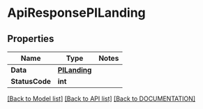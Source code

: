 # ApiResponsePILanding

## Properties
Name | Type | Notes
------------ | ------------- | -------------
**Data** | **[**PILanding**](../Model/PILanding.md)**
**StatusCode** | **int**

[[Back to Model list]](../../DOCUMENTATION.md#documentation-for-models) [[Back to API list]](../../DOCUMENTATION.md#documentation-for-api-endpoints) [[Back to DOCUMENTATION]](../../DOCUMENTATION.md)
